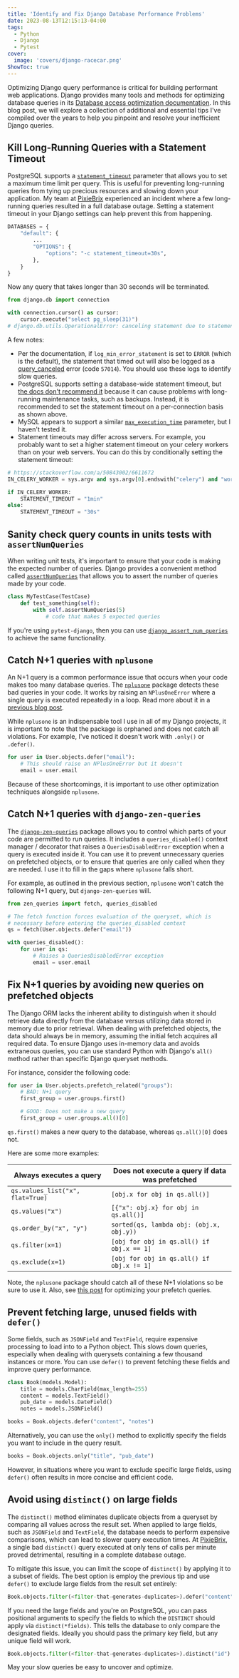 ```yaml
---
title: 'Identify and Fix Django Database Performance Problems'
date: 2023-08-13T12:15:13-04:00
tags:
  - Python
  - Django
  - Pytest
cover:
  image: 'covers/django-racecar.png'
ShowToc: true
---
```


Optimizing Django query performance is critical for building performant web applications. Django provides many tools and methods for optimizing database queries in its [Database access optimization documentation](https://docs.djangoproject.com/en/4.2/topics/db/optimization/). In this blog post, we will explore a collection of additional and essential tips I've compiled over the years to help you pinpoint and resolve your inefficient Django queries.

## Kill Long-Running Queries with a Statement Timeout

PostgreSQL supports a [`statement_timeout`](https://www.postgresql.org/docs/current/runtime-config-client.html#GUC-STATEMENT-TIMEOUT) parameter that allows you to set a maximum time limit per query. This is useful for preventing long-running queries from tying up precious resources and slowing down your application. My team at [PixieBrix](https://www.pixiebrix.com/) experienced an incident where a few long-running queries resulted in a full database outage. Setting a statement timeout in your Django settings can help prevent this from happening.

```python
DATABASES = {
    "default": {
        ...
        "OPTIONS": {
            "options": "-c statement_timeout=30s",
        },
    }
}
```

Now any query that takes longer than 30 seconds will be terminated.

```python
from django.db import connection

with connection.cursor() as cursor:
    cursor.execute("select pg_sleep(31)")
# django.db.utils.OperationalError: canceling statement due to statement timeout
```

A few notes:

- Per the documentation, if `log_min_error_statement` is set to `ERROR` (which is the default), the statement that timed out will also be logged as a [query_canceled](https://www.postgresql.org/docs/current/errcodes-appendix.html#:~:text=57014,query_canceled) error (code `57014`). You should use these logs to identify slow queries.
- PostgreSQL supports setting a database-wide statement timeout, but [the docs don't recommend it](https://www.postgresql.org/docs/current/runtime-config-client.html#:~:text=Setting%20statement_timeout%20in%20postgresql.conf%20is%20not%20recommended%20because%20it%20would%20affect%20all%20sessions.) because it can cause problems with long-running maintenance tasks, such as backups. Instead, it is recommended to set the statement timeout on a per-connection basis as shown above.
- MySQL appears to support a similar [`max_execution_time`](https://dev.mysql.com/doc/refman/8.0/en/optimizer-hints.html#optimizer-hints-execution-time) parameter, but I haven't tested it.
- Statement timeouts may differ across servers. For example, you probably want to set a higher statement timeout on your celery workers than on your web servers. You can do this by conditionally setting the statement timeout:

```python
# https://stackoverflow.com/a/50843002/6611672
IN_CELERY_WORKER = sys.argv and sys.argv[0].endswith("celery") and "worker" in sys.argv

if IN_CELERY_WORKER:
    STATEMENT_TIMEOUT = "1min"
else:
    STATEMENT_TIMEOUT = "30s"
```

## Sanity check query counts in units tests with `assertNumQueries`

When writing unit tests, it's important to ensure that your code is making the expected number of queries. Django provides a convenient method called [`assertNumQueries`](https://docs.djangoproject.com/en/4.2/topics/testing/tools/#django.test.TransactionTestCase.assertNumQueries) that allows you to assert the number of queries made by your code.

```python
class MyTestCase(TestCase)
    def test_something(self):
        with self.assertNumQueries(5)
            # code that makes 5 expected queries
```

If you're using `pytest-django`, then you can use [`django_assert_num_queries`](https://pytest-django.readthedocs.io/en/latest/helpers.html#django_assert_num_queries) to achieve the same functionality.

## Catch N+1 queries with `nplusone`

An N+1 query is a common performance issue that occurs when your code makes too many database queries. The [`nplusone`](https://github.com/jmcarp/nplusone) package detects these bad queries in your code. It works by raising an `NPlusOneError` where a single query is executed repeatedly in a loop. Read more about it in a [previous blog post](https://johnnymetz.com/posts/find-nplusone-violations/).

While `nplusone` is an indispensable tool I use in all of my Django projects, it is important to note that the package is orphaned and does not catch all violations. For example, I've noticed it doesn't work with `.only()` or `.defer()`.

```python
for user in User.objects.defer("email"):
    # This should raise an NPlusOneError but it doesn't
    email = user.email
```

Because of these shortcomings, it is important to use other optimization techniques alongside `nplusone`.

## Catch N+1 queries with `django-zen-queries`

The [`django-zen-queries`](https://github.com/dabapps/django-zen-queries) package allows you to control which parts of your code are permitted to run queries. It includes a `queries_disabled()` context manager / decorator that raises a `QueriesDisabledError` exception when a query is executed inside it. You can use it to prevent unnecessary queries on prefetched objects, or to ensure that queries are only called when they are needed. I use it to fill in the gaps where `nplusone` falls short.

For example, as outlined in the previous section, `nplusone` won't catch the following N+1 query, but `django-zen-queries` will.

```python
from zen_queries import fetch, queries_disabled

# The fetch function forces evaluation of the queryset, which is
# necessary before entering the queries_disabled context
qs = fetch(User.objects.defer("email"))

with queries_disabled():
    for user in qs:
        # Raises a QueriesDisabledError exception
        email = user.email
```

## Fix N+1 queries by avoiding new queries on prefetched objects

The Django ORM lacks the inherent ability to distinguish when it should retrieve data directly from the database versus utilizing data stored in memory due to prior retrieval. When dealing with prefetched objects, the data should always be in memory, assuming the initial fetch acquires all required data. To ensure Django uses in-memory data and avoids extraneous queries, you can use standard Python with Django's `all()` method rather than specific Django queryset methods.

For instance, consider the following code:

```python
for user in User.objects.prefetch_related("groups"):
    # BAD: N+1 query
    first_group = user.groups.first()

    # GOOD: Does not make a new query
    first_group = user.groups.all()[0]
```

`qs.first()` makes a new query to the database, whereas `qs.all()[0]` does not.

Here are some more examples:

| Always executes a query          | Does not execute a query if data was prefetched |
| -------------------------------- | ----------------------------------------------- |
| `qs.values_list("x", flat=True)` | `[obj.x for obj in qs.all()]`                   |
| `qs.values("x")`                 | `[{"x": obj.x} for obj in qs.all()]`            |
| `qs.order_by("x", "y")`          | `sorted(qs, lambda obj: (obj.x, obj.y))`        |
| `qs.filter(x=1)`                 | `[obj for obj in qs.all() if obj.x == 1]`       |
| `qs.exclude(x=1)`                | `[obj for obj in qs.all() if obj.x != 1]`       |

Note, the `nplusone` package should catch all of these N+1 violations so be sure to use it. Also, see [this post](https://johnnymetz.com/posts/combine-select-related-prefetch-related/) for optimizing your prefetch queries.

## Prevent fetching large, unused fields with `defer()`

Some fields, such as `JSONField` and `TextField`, require expensive processing to load into to a Python object. This slows down queries, especially when dealing with querysets containing a few thousand instances or more. You can use `defer()` to prevent fetching these fields and improve query performance.

```python
class Book(models.Model):
    title = models.CharField(max_length=255)
    content = models.TextField()
    pub_date = models.DateField()
    notes = models.JSONField()

books = Book.objects.defer("content", "notes")
```

Alternatively, you can use the `only()` method to explicitly specify the fields you want to include in the query result.

```python
books = Book.objects.only("title", "pub_date")
```

However, in situations where you want to exclude specific large fields, using `defer()` often results in more concise and efficient code.

## Avoid using `distinct()` on large fields

The `distinct()` method eliminates duplicate objects from a queryset by comparing all values across the result set. When applied to large fields, such as `JSONField` and `TextField`, the database needs to perform expensive comparisons, which can lead to slower query execution times. At [PixieBrix](https://www.pixiebrix.com/), a single bad `distinct()` query executed at only tens of calls per minute proved detrimental, resulting in a complete database outage.

To mitigate this issue, you can limit the scope of `distinct()` by applying it to a subset of fields. The best option is employ the previous tip and use `defer()` to exclude large fields from the result set entirely:

```python
Book.objects.filter(<filter-that-generates-duplicates>).defer("content", "notes").distinct()
```

If you need the large fields and you're on PostgreSQL, you can pass positional arguments to specify the fields to which the `DISTINCT` should apply via `distinct(*fields)`. This tells the database to only compare the designated fields. Ideally you should pass the primary key field, but any unique field will work.

```python
Book.objects.filter(<filter-that-generates-duplicates>).distinct("id")
```

May your slow queries be easy to uncover and optimize.
